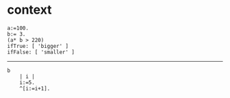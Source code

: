 # context
```
a:=100.
b:= 3.
(a* b > 220)
ifTrue: [ 'bigger' ]
ifFalse: [ 'smaller' ]
```

---
```
b
	| i |
	i:=5.
	^[i:=i+1].
```